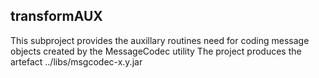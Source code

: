 ## transformAUX

This subproject provides the auxillary routines need for coding message objects created by the MessageCodec utility
The project produces the artefact ../libs/msgcodec-x.y.jar
